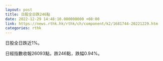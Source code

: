 ```yaml
---
layout: post
title: 日股全日跌246點
date: 2022-12-29 14:48:10.000000000 +08:00
link: https://news.rthk.hk/rthk/ch/component/k2/1681744-20221229.htm
categories: rthk
---
```


日股全日跌近1%。

日經指數收報26093點，跌246點，跌幅0.94%。
